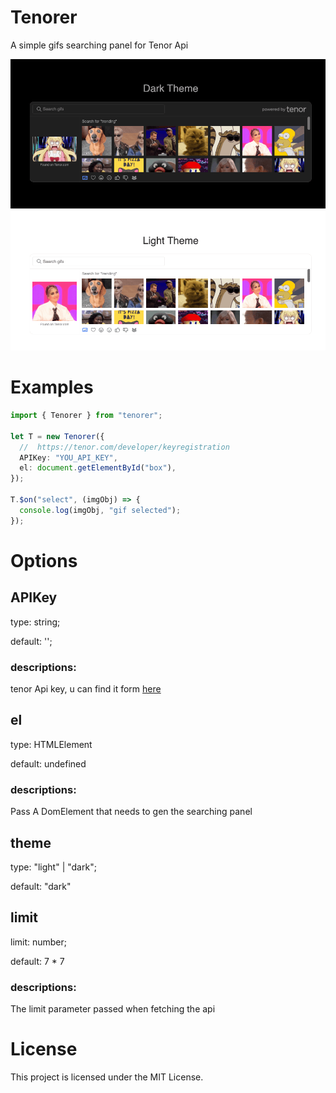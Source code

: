 # Tenorer

A simple gifs searching panel for Tenor Api

![img](./tenorer.png)

# Examples

```typescript
import { Tenorer } from "tenorer";

let T = new Tenorer({
  //  https://tenor.com/developer/keyregistration
  APIKey: "YOU_API_KEY",
  el: document.getElementById("box"),
});

T.$on("select", (imgObj) => {
  console.log(imgObj, "gif selected");
});
```

# Options

## APIKey

type: string;

default: '';

### descriptions:

tenor Api key, u can find it form [here](https://tenor.com/developer/keyregistration)

## el

type: HTMLElement

default: undefined

### descriptions:

Pass A DomElement that needs to gen the searching panel

## theme

type: "light" | "dark";

default: "dark"

## limit

limit: number;

default: 7 \* 7

### descriptions:

The limit parameter passed when fetching the api

# License

This project is licensed under the MIT License.
